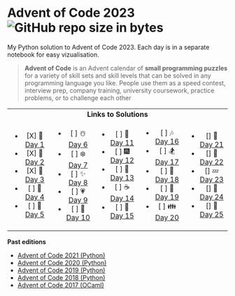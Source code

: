 # Advent of Code 2023  ![GitHub repo size in bytes](https://img.shields.io/github/repo-size/ameroyer/advent_of_code_2023.svg) 

My Python solution to Advent of Code 2023. Each day is in a separate notebook for easy vizualisation. 

> **Advent of Code** is an Advent calendar of **small programming puzzles** for a variety of skill sets and skill levels that can be solved in any programming language you like.
People use them as a speed contest, interview prep, company training, university coursework, practice problems, or to challenge each other


<table style='text-align:center'>
<tr>
<td colspan="5" align='center'><b>Links to Solutions</b></td>
</tr>

<tr>
<td>
<ul>
<li> [X] 🎅 <a href="https://github.com/ameroyer/advent_of_code_2023/blob/master/day01.ipynb">Day 1</a>
<li> [X] 🎁 <a href="https://github.com/ameroyer/advent_of_code_2023/blob/master/day02.ipynb">Day 2</a>
<li> [X] 🎄 <a href="https://github.com/ameroyer/advent_of_code_2023/blob/master/day03.ipynb">Day 3</a>
<li> [ ] 🌠 <a href="https://github.com/ameroyer/advent_of_code_2023/blob/master/day04.ipynb">Day 4</a>
<li> [ ] 🍰 <a href="https://github.com/ameroyer/advent_of_code_2023/blob/master/day05.ipynb">Day 5</a>
</ul>
</td>

<td>
<ul>
<li> [ ] ☃️ <a href="https://github.com/ameroyer/advent_of_code_2023/blob/master/day06.ipynb">Day 6</a>
<li> [ ] ❄️ <a href="https://github.com/ameroyer/advent_of_code_2023/blob/master/day07.ipynb">Day 7</a>
<li> [ ] ✨ <a href="https://github.com/ameroyer/advent_of_code_2023/blob/master/day08.ipynb">Day 8</a>
<li> [ ] 💗 <a href="https://github.com/ameroyer/advent_of_code_2023/blob/master/day09.ipynb">Day 9</a>
<li> [ ] 🍬 <a href="https://github.com/ameroyer/advent_of_code_2023/blob/master/day10.ipynb">Day 10</a>
</ul>
</td>

<td>
<ul>
<li> [ ] 🍲 <a href="https://github.com/ameroyer/advent_of_code_2020/blob/master/day11.ipynb">Day 11</a>
<li> [ ] 🎆 <a href="https://github.com/ameroyer/advent_of_code_2020/blob/master/day12.ipynb">Day 12</a>
<li> [ ] 🍭 <a href="https://github.com/ameroyer/advent_of_code_2020/blob/master/day13.ipynb">Day 13</a>
<li> [ ] ☕ <a href="https://github.com/ameroyer/advent_of_code_2020/blob/master/day14.ipynb">Day 14</a>
<li> [ ] 🌰 <a href="https://github.com/ameroyer/advent_of_code_2020/blob/master/day15.ipynb">Day 15</a>
</ul>
</td>

<td>
<ul>
<li> [ ] 🎶 <a href="https://github.com/ameroyer/advent_of_code_2023/blob/master/day16.ipynb">Day 16</a>
<li> [ ] 🏂 <a href="https://github.com/ameroyer/advent_of_code_2023/blob/master/day17.ipynb">Day 17</a>
<li> [ ] 🍠 <a href="https://github.com/ameroyer/advent_of_code_2023/blob/master/day18.ipynb">Day 18</a>
<li> [ ] 🍫 <a href="https://github.com/ameroyer/advent_of_code_2023/blob/master/day19.ipynb">Day 19</a>
<li> [ ] 👪 <a href="https://github.com/ameroyer/advent_of_code_2023/blob/master/day20.ipynb">Day 20</a>
</ul>
</td>

<td>
<ul>
<li> [] 🍪 <a href="https://github.com/ameroyer/advent_of_code_2023/blob/master/day21.ipynb">Day 21</a>
<li> [] 🎀 <a href="https://github.com/ameroyer/advent_of_code_2023/blob/master/day22.ipynb">Day 22</a>
<li> [] 💤 <a href="https://github.com/ameroyer/advent_of_code_2023/blob/master/day23.ipynb">Day 23</a>
<li> [] 🎉 <a href="https://github.com/ameroyer/advent_of_code_2023/blob/master/day24.ipynb">Day 24</a>
<li> [] 💫 <a href="https://github.com/ameroyer/advent_of_code_2023/blob/master/day25.ipynb">Day 25</a>
</ul>
</td>
</tr>
</table>



**Past editions**

 * [Advent of Code 2021 (Python)](https://github.com/ameroyer/advent_of_code_2021)
 * [Advent of Code 2020 (Python)](https://github.com/ameroyer/advent_of_code_2020)
 * [Advent of Code 2019 (Python)](https://github.com/ameroyer/advent_of_code_2019)
 * [Advent of Code 2018 (Python)](https://github.com/ameroyer/advent_of_code_2018)
 * [Advent of Code 2017 (OCaml)](https://github.com/ameroyer/advent_of_code_2017)
